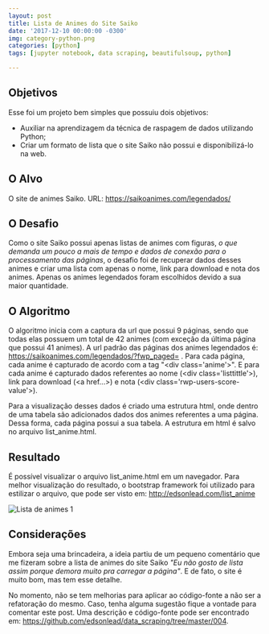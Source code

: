 ```yaml
---
layout: post
title: Lista de Animes do Site Saiko
date: '2017-12-10 00:00:00 -0300'
img: category-python.png
categories: [python]
tags: [jupyter notebook, data scraping, beautifulsoup, python]

---
```


## Objetivos

Esse foi um projeto bem simples que possuiu dois objetivos:

* Auxiliar na aprendizagem da técnica de raspagem de dados utilizando Python;
* Criar um formato de lista que o site Saiko não possui e disponibilizá-lo na web.

## O Alvo

O site de animes Saiko. URL: https://saikoanimes.com/legendados/

## O Desafio

Como o site Saiko possui apenas listas de animes com figuras, *o que demanda um pouco a mais de tempo e dados de conexão para o processamento das páginas*, o desafio foi de recuperar dados desses animes e criar uma lista com apenas o nome, link para download e nota dos animes. Apenas os animes legendados foram escolhidos devido a sua maior quantidade.

## O Algoritmo

O algoritmo inicia com a captura da url que possui 9 páginas, sendo que todas elas possuem um total de 42 animes (com exceção da última página que possui 41 animes). A url padrão das páginas dos animes legendados é: https://saikoanimes.com/legendados/?fwp_paged= . Para cada página, cada anime é capturado de acordo com a tag "\<div class='anime'\>". E para cada anime é capturado dados referentes ao nome (\<div class='listtittle'\>), link para download (\<a href...\>) e nota (\<div class='rwp-users-score-value'\>).

Para a visualização desses dados é criado uma estrutura html, onde dentro de uma tabela são adicionados dados dos animes referentes a uma página. Dessa forma, cada página possui a sua tabela. A estrutura em html é salvo no arquivo list_anime.html.

## Resultado

É possível visualizar o arquivo list_anime.html em um navegador. Para melhor visualização do resultado, o bootstrap framework foi utilizado para estilizar o arquivo, que pode ser visto em: http://edsonlead.com/list_anime

![Lista de animes 1]({{site.url}}/assets/img/post008/figure_1.png)

## Considerações

Embora seja uma brincadeira, a ideia partiu de um pequeno comentário que me fizeram sobre a lista de animes do site Saiko *"Eu não gosto de lista assim porque demora muito pra carregar a página"*. E de fato, o site é muito bom, mas tem esse detalhe.

No momento, não se tem melhorias para aplicar ao código-fonte a não ser a refatoração do mesmo. Caso, tenha alguma sugestão fique a vontade para comentar este post. Uma descrição e código-fonte pode ser encontrado em: https://github.com/edsonlead/data_scraping/tree/master/004.
